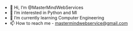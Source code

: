 - 👋 Hi, I’m @MasterMindWebServices
- 👀 I’m interested in Python and Ml
- 🌱 I’m currently learning Computer Engineering
- 📫 How to reach me - mastermindwebservice@gmail.com


